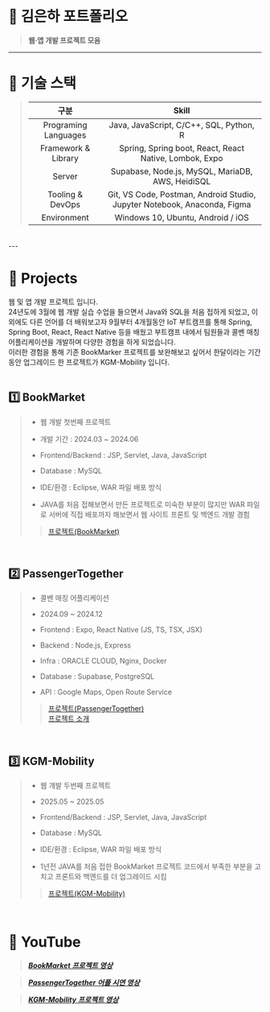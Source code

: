 # 📌 김은하 포트폴리오
> **웹·앱 개발 프로젝트 모음**

---

# 📄 기술 스택

> |   구분                 |  Skill  |
> | :--------------------: | :--------: |
> |   Programing Languages |                         Java, JavaScript, C/C++, SQL, Python, R                          |
> |   Framework & Library  |                   Spring, Spring boot, React, React Native, Lombok, Expo                 |
> |          Server        |                       Supabase, Node.js, MySQL, MariaDB, AWS, HeidiSQL                   |
> |    Tooling & DevOps    |    Git, VS Code, Postman, Android Studio, Jupyter Notebook, Anaconda, Figma   |
> |       Environment      |                         Windows 10, Ubuntu, Android / iOS                         |

</br>
---

# 📑 Projects
웹 및 앱 개발 프로젝트 입니다. </br>
24년도에 3월에 웹 개발 실습 수업을 들으면서 Java와 SQL을 처음 접하게 되었고, 
이외에도 다른 언어를 더 배워보고자 9월부터 4개월동안 IoT 부트캠프를 통해 Spring, Spring Boot, React, React Native 등을 배웠고 부트캠프 내에서 팀원들과 콜벤 매칭 어플리케이션을 개발하며 다양한 경험을 하게 되었습니다. </br>
이러한 경험을 통해 기존 BookMarker 프로젝트를 보완해보고 싶어서 한달이라는 기간동안 업그레이드 한 프로젝트가 KGM-Mobility 입니다. </br>
</br>

## 1️⃣ BookMarket 
> - 웹 개발 첫번째 프로젝트
>   
> - 개발 기간 : 2024.03 ~ 2024.06
>
> - Frontend/Backend : JSP, Servlet, Java, JavaScript
> - Database : MySQL
> - IDE/환경 : Eclipse, WAR 파일 배포 방식
> 
> - JAVA를 처음 접해보면서 만든 프로젝트로 미숙한 부분이 많지만 WAR 파일로 서버에 직접 배포까지 해보면서 웹 사이트 프론트 및 백엔드 개발 경험
>   
>> [프로젝트(BookMarket)](https://github.com/Kimagha/BookMarket)
</br>

## 2️⃣ PassengerTogether
> - 콜벤 매칭 어플리케이션
>   
> - 2024.09 ~ 2024.12
>
> - Frontend : Expo, React Native (JS, TS, TSX, JSX)
> - Backend : Node.js, Express
> - Infra : ORACLE CLOUD, Nginx, Docker
> - Database : Supabase, PostgreSQL
> - API : Google Maps, Open Route Service
>   
>> [프로젝트(PassengerTogether)](https://github.com/Macaping/PassengerTogether) </br>
>> [프로젝트 소개](https://github.com/Kimagha/PassengerTogether_README)
</br>

## 3️⃣ KGM-Mobility
> - 웹 개발 두번째 프로젝트
>   
> - 2025.05 ~ 2025.05
>
> - Frontend/Backend : JSP, Servlet, Java, JavaScript
> - Database : MySQL
> - IDE/환경 : Eclipse, WAR 파일 배포 방식
>   
> - 1년전 JAVA를 처음 접한 BookMarket 프로젝트 코드에서 부족한 부분을 고치고 프론트와 백엔드를 더 업그레이드 시킴
>   
>> [프로젝트(KGM-Mobility)](https://github.com/Kimagha/KGM-Mobility)
</br>

# 🔗 YouTube

> <b><em><a href="https://youtu.be/1FjqL-76seA?si=P_djGNxOO_VVuoq1">BookMarket 프로젝트 영상</a></em></b><br />

> <b><em><a href="https://youtube.com/shorts/n2gDlkTz28o?si=YzufDjJ9V6BhUiCk">PassengerTogether 어플 시연 영상</a></em></b><br />

> <b><em><a href="https://youtu.be/MeYfV2ZFSXM?si=2e8rzlgnC8t1nSUo">KGM-Mobility 프로젝트 영상</a></em></b><br />

